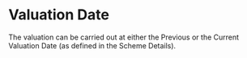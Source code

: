 # Valuation Date

The valuation can be carried out at either the Previous or the Current
Valuation Date (as defined in the Scheme Details).
